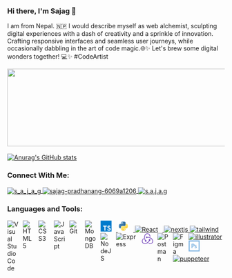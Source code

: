 ### Hi there, I'm Sajag 👋

I am from Nepal. 🇳🇵 I would describe myself as web alchemist, sculpting digital experiences with a dash of creativity and a sprinkle of innovation. Crafting responsive interfaces and seamless user journeys, while occasionally dabbling in the art of code magic.🌐✨ Let's brew some digital wonders together! 💻✨ #CodeArtist

<img width="1200" height="180" style="object-fit: cover;" src="https://media.tenor.com/GVk4jB2u_i8AAAAd/coding.gif" />

[![Anurag's GitHub stats](https://github-readme-stats.vercel.app/api?username=s-a-j-a-g)](https://github.com/anuraghazra/github-readme-stats)

### Connect With Me:

<a href="https://twitter.com/s_a_j_a_g" target="blank">
    <img align="center" src="https://raw.githubusercontent.com/rahuldkjain/github-profile-readme-generator/master/src/images/icons/Social/twitter.svg" alt="s_a_j_a_g" height="30" width="40" />
</a>
<a href="https://linkedin.com/in/sajag-pradhanang-6069a1206" target="blank">
    <img align="center" src="https://raw.githubusercontent.com/rahuldkjain/github-profile-readme-generator/master/src/images/icons/Social/linked-in-alt.svg" alt="sajag-pradhanang-6069a1206" height="30" width="40" />
</a>
<a href="https://instagram.com/s.a.j.a.g" target="blank">
    <img align="center" src="https://raw.githubusercontent.com/rahuldkjain/github-profile-readme-generator/master/src/images/icons/Social/instagram.svg" alt="s.a.j.a.g" height="30" width="40" />
</a>

<!-- </p> -->

### Languages and Tools:

<!-- VS Code -->
<a href="https://www.typescriptlang.org/" target="_blank" rel="noreferrer">
    <img align="left" alt="Visual Studio Code" width="26" src="https://cdn.jsdelivr.net/gh/devicons/devicon/icons/vscode/vscode-original.svg" style="padding-right:10px;" />
</a>

<!-- HTML -->
<a href="https://www.typescriptlang.org/" target="_blank" rel="noreferrer">
    <img align="left" alt="HTML5" width="26" src="https://cdn.jsdelivr.net/gh/devicons/devicon/icons/html5/html5-original.svg" style="padding-right:10px;" />
</a>

<!-- CSS -->
<a href="https://www.typescriptlang.org/" target="_blank" rel="noreferrer">
    <img align="left" alt="CSS3" width="26" src="https://cdn.jsdelivr.net/gh/devicons/devicon/icons/css3/css3-original.svg" style="padding-right:10px;" />
</a>

<!-- JavaScript -->
<a href="https://www.typescriptlang.org/" target="_blank" rel="noreferrer">
    <img align="left" alt="JavaScript" width="26" src="https://cdn.jsdelivr.net/gh/devicons/devicon/icons/javascript/javascript-original.svg" style="padding-right:10px;" />
</a>

<!-- TypeScript -->
<a href="https://www.typescriptlang.org/" target="_blank" rel="noreferrer">
    <img src="https://raw.githubusercontent.com/devicons/devicon/master/icons/typescript/typescript-original.svg" alt="typescript" width="26" style="padding-right:10px;"/>
</a>

<!-- Python -->
<a href="https://www.python.org" target="_blank" rel="noreferrer">
    <img src="https://raw.githubusercontent.com/devicons/devicon/master/icons/python/python-original.svg" alt="python" width="26" style="padding-right:10px;"/>
</a>

<!-- React -->
<a href="https://www.typescriptlang.org/" target="_blank" rel="noreferrer">
    <img alt="React" width="26" src="https://cdn.jsdelivr.net/gh/devicons/devicon/icons/react/react-original.svg" style="padding-right:10px;" />
</a>

<!-- NextJS -->
<a href="https://nextjs.org/" target="_blank" rel="noreferrer">
    <img src="https://cdn.worldvectorlogo.com/logos/nextjs-2.svg" alt="nextjs" width="26"/>
</a>

<!-- Tailwind CSS -->
<a href="https://tailwindcss.com/" target="_blank" rel="noreferrer">
    <img src="https://www.vectorlogo.zone/logos/tailwindcss/tailwindcss-icon.svg" alt="tailwind" width="26"/>
</a>

<!-- Git -->
<a>
    <img align="left" alt="Git" width="26px" src="https://cdn.jsdelivr.net/gh/devicons/devicon/icons/git/git-original.svg" style="padding-right:10px;" />
</a>

<!-- MongoDB -->
<a>
    <img align="left" alt="MongoDB" width="26px" src="https://www.svgrepo.com/show/373845/mongo.svg" style="padding-right:10px;"  />
</a>

<!-- NodeJS -->
<a>
<!-- <img align="left" alt="NodeJS" width="26px" src="https://raw.githubusercontent.com/devicons/devicon/master/icons/nodejs/nodejs-original-wordmark.svg" style="padding-right:10px;"/> -->
    <img align="left" alt="NodeJS" width="26" src="https://static.cdnlogo.com/logos/n/22/nodejs.svg" style="padding-right:10px;"/>
</a>

<!-- Express -->
<a>
    <img align="left" alt="Express" width="50" src="https://www.nextontop.com/assets/img/services/web/expressjs.svg" style="padding-right:10px;"/>
</a>

<!-- Redux -->
<a>
    <img align="left" alt="Redux" width="26px" src="https://raw.githubusercontent.com/devicons/devicon/master/icons/redux/redux-original.svg" style="padding-right:10px;"/>
</a>

<!-- Postman -->
<a>
    <img align="left" alt="Postman" width="26px" src="https://www.vectorlogo.zone/logos/getpostman/getpostman-icon.svg" style="padding-right:10px;"/>
</a>

<!-- Adobe Illustrator -->
<a href="https://www.adobe.com/in/products/illustrator.html" target="_blank" rel="noreferrer"> 
    <img src="https://www.vectorlogo.zone/logos/adobe_illustrator/adobe_illustrator-icon.svg" alt="illustrator" width="26"/>
</a>

<!-- Figma -->
<a>
    <img align="left" alt="Figma" width="26px" src="https://www.vectorlogo.zone/logos/figma/figma-icon.svg" style="padding-right:10px;"/>
</a>

<!-- Adobe Photoshop -->
<a href="https://www.photoshop.com/en" target="_blank" rel="noreferrer">
    <img src="https://raw.githubusercontent.com/devicons/devicon/master/icons/photoshop/photoshop-line.svg" alt="photoshop" width="26"/>
</a>

<!-- Puppeteer -->
<a href="https://github.com/puppeteer/puppeteer" target="_blank" rel="noreferrer">
    <img src="https://www.vectorlogo.zone/logos/pptrdev/pptrdev-official.svg" alt="puppeteer" width="26"/>
</a>

<!-- Resources -->
<!-- https://github.com/anuraghazra/github-readme-stats -->
<!-- https://arturssmirnovs.github.io/github-profile-readme-generator/ -->
<!-- https://rahuldkjain.github.io/gh-profile-readme-generator/ -->
